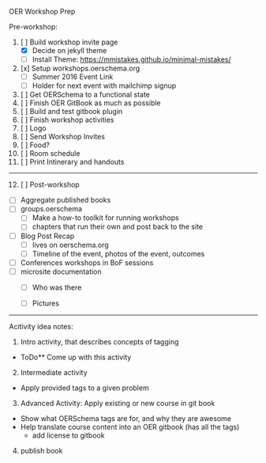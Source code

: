 OER Workshop Prep

Pre-workshop:

1. [ ] Build workshop invite page
   - [x] Decide on jekyll theme
   - [ ] Install Theme: https://mmistakes.github.io/minimal-mistakes/
2. [x] Setup workshops.oerschema.org
   - [ ] Summer 2016 Event Link
   - [ ] Holder for next event with mailchimp signup
3. [ ] Get OERSchema to a functional state
4. [ ] Finish OER GitBook as much as possible
5. [ ] Build and test gitbook plugin
6. [ ] Finish workshop activities
7. [ ] Logo
8. [ ] Send Workshop Invites
9. [ ] Food?
10. [ ] Room schedule
11. [ ] Print Intinerary and handouts

---

12. [ ] Post-workshop
  - [ ] Aggregate published books 
  - [ ] groups.oerschema
    - [ ] Make a how-to toolkit for running workshops
    - [ ] chapters that run their own and post back to the site
  - [ ] Blog Post Recap
    - [ ] lives on oerschema.org
    - [ ] Timeline of the event, photos of the event, outcomes
  - [ ] Conferences workshops in BoF sessions
  - [ ] microsite documentation
     - [ ] Who was there
     - [ ] Pictures


---

Acitivity idea notes:

1. Intro activity, that describes concepts of tagging
  - ToDo** Come up with this activity
2. Intermediate activity
  - Apply provided tags to a given problem
3. Advanced Activity: Apply existing or new course in git book
  - Show what OERSchema tags are for, and why they are awesome
  - Help translate course content into an OER gitbook (has all the tags)
    - add license to gitbook
4. publish book

